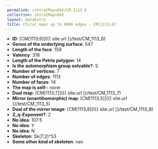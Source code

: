 ```yaml
--- 
 permalink: /chiralMaps6kE/CM_1113_6 
 collection: chiralMaps6kE
 layout: dataEntry
 title: Chiral maps up to 6000 edges - CM[1113;6]
---
```


- **ID**: [CM[1113;6]]({{ site.url }}/test/CM_1113_6)
- **Genus of the underlying surface**: 547
- **Length of the face**: 159
- **Valency**: 318
- **Length of the Petrie polygon**: 14
- **Is the automorphism group solvable?**: S
- **Number of vertices**: 7
- **Number of edges**: 1113
- **Number of faces**: 14
- **The map is self-**: none
- **Dual map**: [CM[1113;7]]({{ site.url }}/test/CM_1113_7)
- **Mirror (enantihomorphic) map**: [CM[1113;5]]({{ site.url }}/test/CM_1113_5)
- **Dual of the mirror image**: [CM[1113;8]]({{ site.url }}/test/CM_1113_8)
- **Z_q-Exponent?**: 2
- **No idea**:  107:5
- **No idea**: Y
- **No idea**: N
- **Skeleton**: Sk(7;2)^53
- **Some other kind of skeleton**: nan
